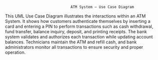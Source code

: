                                   ATM System – Use Case Diagram
                                  
This UML Use Case Diagram illustrates the interactions within an ATM System. It shows how customers authenticate themselves by inserting a card and entering a PIN to perform transactions such as cash withdrawal, fund transfer, balance inquiry, deposit, and printing receipts. The bank system validates and authorizes each transaction while updating account balances. Technicians maintain the ATM and refill cash, and bank administrators monitor all transactions to ensure security and proper operation.

